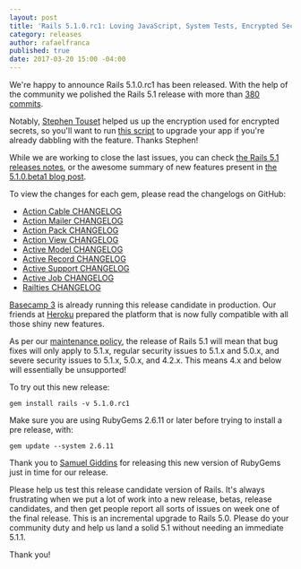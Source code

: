 ```yaml
---
layout: post
title: 'Rails 5.1.0.rc1: Loving JavaScript, System Tests, Encrypted Secrets, and more'
category: releases
author: rafaelfranca
published: true
date: 2017-03-20 15:00 -04:00
---
```


We're happy to announce Rails 5.1.0.rc1 has been released. With the help of the community we polished the Rails 5.1
release with more than [380 commits](https://github.com/rails/rails/compare/v5.1.0.beta1...v5.1.0.rc1).

Notably, [Stephen Touset](https://github.com/stouset) helped us up the encryption used for encrypted secrets, so you'll want to run [this script](https://gist.github.com/kaspth/bc37989c2f39a5642112f28b1d93f343)
to upgrade your app if you're already dabbling with the feature. Thanks Stephen!

While we are working to close the last issues, you can check [the Rails 5.1 releases notes](http://edgeguides.rubyonrails.org/5_1_release_notes.html),
or the awesome summary of new features present in [the 5.1.0.beta1 blog post](https://rubyonrails.org/2017/2/23/Rails-5-1-beta1).

To view the changes for each gem, please read the changelogs on GitHub:

* [Action Cable CHANGELOG](https://github.com/rails/rails/blob/v5.1.0.rc1/actioncable/CHANGELOG.md)
* [Action Mailer CHANGELOG](https://github.com/rails/rails/blob/v5.1.0.rc1/actionmailer/CHANGELOG.md)
* [Action Pack CHANGELOG](https://github.com/rails/rails/blob/v5.1.0.rc1/actionpack/CHANGELOG.md)
* [Action View CHANGELOG](https://github.com/rails/rails/blob/v5.1.0.rc1/actionview/CHANGELOG.md)
* [Active Model CHANGELOG](https://github.com/rails/rails/blob/v5.1.0.rc1/activemodel/CHANGELOG.md)
* [Active Record CHANGELOG](https://github.com/rails/rails/blob/v5.1.0.rc1/activerecord/CHANGELOG.md)
* [Active Support CHANGELOG](https://github.com/rails/rails/blob/v5.1.0.rc1/activesupport/CHANGELOG.md)
* [Active Job CHANGELOG](https://github.com/rails/rails/blob/v5.1.0.rc1/activejob/CHANGELOG.md)
* [Railties CHANGELOG](https://github.com/rails/rails/blob/v5.1.0.rc1/railties/CHANGELOG.md)

[Basecamp 3](https://basecamp.com) is already running this release candidate in production. Our friends at
[Heroku](https://heroku.com) prepared the platform that is now fully compatible with all those shiny new features.

As per our [maintenance policy][maintenance-policy], the release of Rails 5.1 will mean that bug fixes will only apply
to 5.1.x, regular security issues to 5.1.x and 5.0.x, and severe security issues to 5.1.x, 5.0.x, and 4.2.x.
This means 4.x and below will essentially be unsupported!

To try out this new release:

```
gem install rails -v 5.1.0.rc1
```

Make sure you are using RubyGems 2.6.11 or later before trying to install a pre release, with:

```
gem update --system 2.6.11
```

Thank you to [Samuel Giddins](https://github.com/segiddins) for releasing this new version of RubyGems just in time for
our release.

Please help us test this release candidate version of Rails. It's always frustrating when we put a lot of work into a
new release, betas, release candidates, and then get people report all sorts of issues on week one of the final release.
This is an incremental upgrade to Rails 5.0. Please do your community duty and help us land a solid 5.1 without needing
an immediate 5.1.1.

Thank you!

[maintenance-policy]: http://guides.rubyonrails.org/maintenance_policy.html
